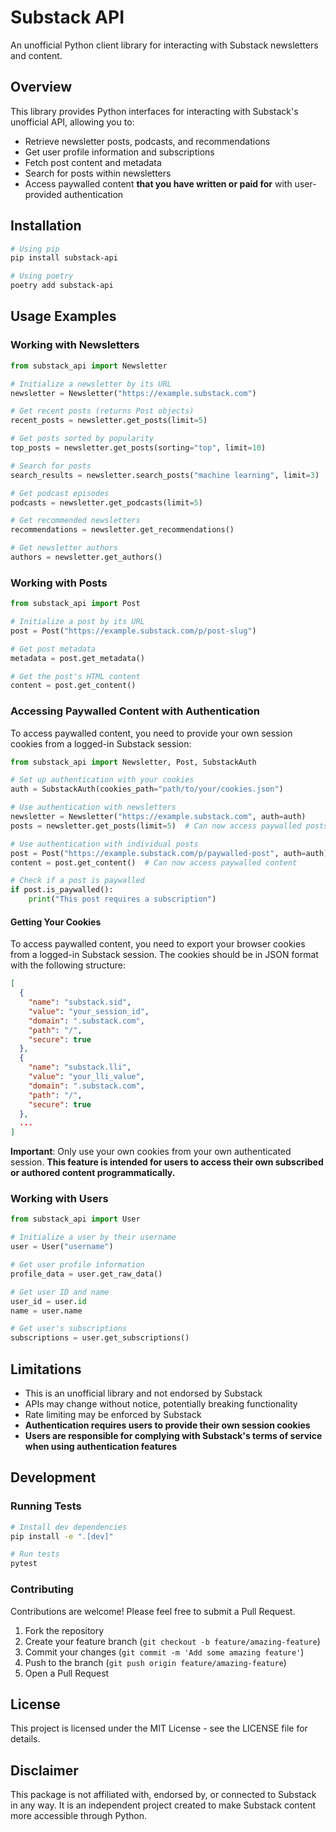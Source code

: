 # Substack API

An unofficial Python client library for interacting with Substack newsletters and content.

## Overview

This library provides Python interfaces for interacting with Substack's unofficial API, allowing you to:

- Retrieve newsletter posts, podcasts, and recommendations
- Get user profile information and subscriptions
- Fetch post content and metadata
- Search for posts within newsletters
- Access paywalled content **that you have written or paid for** with user-provided authentication

## Installation

```bash
# Using pip
pip install substack-api

# Using poetry
poetry add substack-api
```

## Usage Examples

### Working with Newsletters

```python
from substack_api import Newsletter

# Initialize a newsletter by its URL
newsletter = Newsletter("https://example.substack.com")

# Get recent posts (returns Post objects)
recent_posts = newsletter.get_posts(limit=5)

# Get posts sorted by popularity
top_posts = newsletter.get_posts(sorting="top", limit=10)

# Search for posts
search_results = newsletter.search_posts("machine learning", limit=3)

# Get podcast episodes
podcasts = newsletter.get_podcasts(limit=5)

# Get recommended newsletters
recommendations = newsletter.get_recommendations()

# Get newsletter authors
authors = newsletter.get_authors()
```

### Working with Posts

```python
from substack_api import Post

# Initialize a post by its URL
post = Post("https://example.substack.com/p/post-slug")

# Get post metadata
metadata = post.get_metadata()

# Get the post's HTML content
content = post.get_content()
```

### Accessing Paywalled Content with Authentication

To access paywalled content, you need to provide your own session cookies from a logged-in Substack session:

```python
from substack_api import Newsletter, Post, SubstackAuth

# Set up authentication with your cookies
auth = SubstackAuth(cookies_path="path/to/your/cookies.json")

# Use authentication with newsletters
newsletter = Newsletter("https://example.substack.com", auth=auth)
posts = newsletter.get_posts(limit=5)  # Can now access paywalled posts

# Use authentication with individual posts
post = Post("https://example.substack.com/p/paywalled-post", auth=auth)
content = post.get_content()  # Can now access paywalled content

# Check if a post is paywalled
if post.is_paywalled():
    print("This post requires a subscription")
```

#### Getting Your Cookies

To access paywalled content, you need to export your browser cookies from a logged-in Substack session. The cookies should be in JSON format with the following structure:

```json
[
  {
    "name": "substack.sid",
    "value": "your_session_id",
    "domain": ".substack.com",
    "path": "/",
    "secure": true
  },
  {
    "name": "substack.lli", 
    "value": "your_lli_value",
    "domain": ".substack.com",
    "path": "/",
    "secure": true
  },
  ...
]
```

**Important**: Only use your own cookies from your own authenticated session. **This feature is intended for users to access their own subscribed or authored content programmatically.**

### Working with Users

```python
from substack_api import User

# Initialize a user by their username
user = User("username")

# Get user profile information
profile_data = user.get_raw_data()

# Get user ID and name
user_id = user.id
name = user.name

# Get user's subscriptions
subscriptions = user.get_subscriptions()
```

## Limitations

- This is an unofficial library and not endorsed by Substack
- APIs may change without notice, potentially breaking functionality
- Rate limiting may be enforced by Substack
- **Authentication requires users to provide their own session cookies**
- **Users are responsible for complying with Substack's terms of service when using authentication features**

## Development

### Running Tests

```bash
# Install dev dependencies
pip install -e ".[dev]"

# Run tests
pytest
```

### Contributing

Contributions are welcome! Please feel free to submit a Pull Request.

1. Fork the repository
2. Create your feature branch (`git checkout -b feature/amazing-feature`)
3. Commit your changes (`git commit -m 'Add some amazing feature'`)
4. Push to the branch (`git push origin feature/amazing-feature`)
5. Open a Pull Request

## License

This project is licensed under the MIT License - see the LICENSE file for details.

## Disclaimer

This package is not affiliated with, endorsed by, or connected to Substack in any way. It is an independent project created to make Substack content more accessible through Python.
